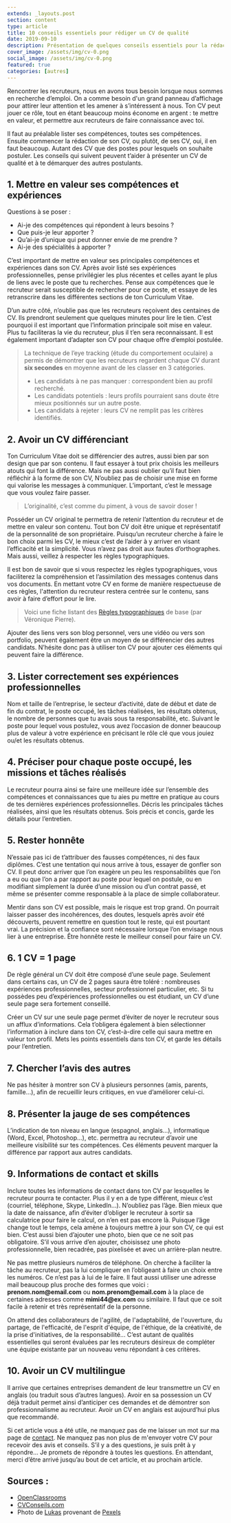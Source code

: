 ```yaml
---
extends: _layouts.post
section: content
type: article
title: 10 conseils essentiels pour rédiger un CV de qualité
date: 2019-09-10
description: Présentation de quelques conseils essentiels pour la rédaction d'un CV remarquable, CV qui vous permet de vous demarquer des autres postulants comme vous à un poste disponible.
cover_image: /assets/img/cv-0.png
social_image: /assets/img/cv-0.png
featured: true
categories: [autres]
---
```


Rencontrer les recruteurs, nous en avons tous besoin lorsque nous sommes en recherche d’emploi. On a comme besoin d'un grand panneau d’affichage pour attirer leur attention et les amener à s’intéressent à nous. Ton CV peut jouer ce rôle, tout en étant beaucoup moins économe en argent : te mettre en valeur, et permettre aux recruteurs de faire connaissance avec toi.

Il faut au préalable lister ses compétences, toutes ses compétences. Ensuite commencer la rédaction de son CV, ou plutôt, de ses CV, oui, il en faut beaucoup. Autant des CV que des postes pour lesquels on souhaite postuler. Les conseils qui suivent peuvent t’aider à présenter un CV de qualité et à te démarquer des autres postulants.

## 1. Mettre en valeur ses compétences et expériences

Questions à se poser :
- Ai-je des compétences qui répondent à leurs besoins ?
- Que puis-je leur apporter ?
- Qu’ai-je d’unique qui peut donner envie de me prendre ?
- Ai-je des spécialités à apporter ?

C’est important de mettre en valeur ses principales compétences et expériences dans son CV. Après avoir listé ses expériences professionnelles, pense privilégier les plus récentes et celles ayant le plus de liens avec le poste que tu recherches. Pense aux compétences que le recruteur serait susceptible de rechercher pour ce poste, et essaye de les retranscrire dans les différentes sections de ton Curriculum Vitae.

D’un autre côté, n’oublie pas que les recruteurs reçoivent des centaines de CV. Ils prendront seulement que quelques minutes pour lire le tien. C’est pourquoi il est important que l’information principale soit mise en valeur. Plus tu faciliteras la vie du recruteur, plus il t’en sera reconnaissant. Il est également important d’adapter son CV pour chaque offre d’emploi postulée.

> La technique de l’eye tracking (étude du comportement oculaire) a permis de démontrer que les recruteurs regardent chaque CV durant **six secondes** en moyenne avant de les classer en 3 catégories.
> - Les candidats à ne pas manquer : correspondent bien au profil recherché.
> - Les candidats potentiels : leurs profils pourraient sans doute être mieux positionnés sur un autre poste.
> - Les candidats à rejeter : leurs CV ne remplit pas les critères identifiés.

## 2. Avoir un CV différenciant

Ton Curriculum Vitae doit se différencier des autres, aussi bien par son design que par son contenu. Il faut essayer à tout prix choisis les meilleurs atouts qui font la différence. Mais ne pas aussi oublier qu’il faut bien réfléchir à la forme de son CV, N’oubliez pas de choisir une mise en forme qui valorise les messages à communiquer. L’important, c’est le message que vous voulez faire passer.

> L’originalité, c’est comme du piment, à vous de savoir doser !

Posséder un CV original te permettra de retenir l’attention du recruteur et de mettre en valeur son contenu. Tout bon CV doit être unique et représentatif de la personnalité de son propriétaire. Puisqu’un recruteur cherche à faire le bon choix parmi les CV, le mieux c’est de l’aider à y arriver en visant l’efficacité et la simplicité. Vous n’avez pas droit aux fautes d’orthographes. Mais aussi, veillez à respecter les règles typographiques.

<div>
	<ins class="adsbygoogle"
	    style="display:block"
	    data-ad-client="ca-pub-9554638137229612"
	    data-ad-slot="9573950571"
	    data-ad-format="auto"
	    data-full-width-responsive="true"></ins>
	<script>
	    (adsbygoogle = window.adsbygoogle || []).push({});
	</script>
</div>

Il est bon de savoir que si vous respectez les règles typographiques, vous faciliterez la compréhension et l’assimilation des messages contenus dans vos documents. En mettant votre CV en forme de manière respectueuse de ces règles, l'attention du recruteur restera centrée sur le contenu, sans avoir à faire d’effort pour le lire.

> Voici une fiche listant des [Règles typographiques](https://mrm.edu.umontpellier.fr/files/2016/02/SI-fiche-typographie.pdf) de base (par Véronique Pierre).

Ajouter des liens vers son blog personnel, vers une vidéo ou vers son portfolio, peuvent également être un moyen de se différencier des autres candidats. N’hésite donc pas à utiliser ton CV pour ajouter ces éléments qui peuvent faire la différence.

## 3. Lister correctement ses expériences professionnelles

Nom et taille de l’entreprise, le secteur d’activité, date de début et date de fin du contrat, le poste occupé, les tâches réalisées, les résultats obtenus, le nombre de personnes que tu avais sous ta responsabilité, etc. Suivant le poste pour lequel vous postulez, vous avez l’occasion de donner beaucoup plus de valeur à votre expérience en précisant le rôle clé que vous jouiez ou/et les résultats obtenus.

## 4. Préciser pour chaque poste occupé, les missions et tâches réalisés

Le recruteur pourra ainsi se faire une meilleure idée sur l’ensemble des compétences et connaissances que tu aies pu mettre en pratique au cours de tes dernières expériences professionnelles. Décris les principales tâches réalisées, ainsi que les résultats obtenus. Sois précis et concis, garde les détails pour l’entretien.

<div>
	<ins class="adsbygoogle"
	    style="display:block"
	    data-ad-client="ca-pub-9554638137229612"
	    data-ad-slot="9573950571"
	    data-ad-format="auto"
	    data-full-width-responsive="true"></ins>
	<script>
	    (adsbygoogle = window.adsbygoogle || []).push({});
	</script>
</div>

## 5. Rester honnête

N’essaie pas ici de t’attribuer des fausses compétences, ni des faux diplômes. C’est une tentation qui nous arrive à tous, essayer de gonfler son CV. Il peut donc arriver que l’on exagère un peu les responsabilités que l’on a eu ou que l’on a par rapport au poste pour lequel on postule, ou en modifiant simplement la durée d’une mission ou d’un contrat passé, et même se présenter comme responsable à la place de simple collaborateur.

Mentir dans son CV est possible, mais le risque est trop grand. On pourrait laisser passer des incohérences, des doutes, lesquels après avoir été découverts, peuvent remettre en question tout le reste, qui est pourtant vrai. La précision et la confiance sont nécessaire lorsque l’on envisage nous lier à une entreprise. Être honnête reste le meilleur conseil pour faire un CV.

## 6. 1 CV = 1 page

De règle général un CV doit être composé d’une seule page. Seulement dans certains cas, un CV de 2 pages saura être toléré : nombreuses expériences professionnelles, secteur professionnel particulier, etc. Si tu possèdes peu d’expériences professionnelles ou est étudiant, un CV d’une seule page sera fortement conseillé.

Créer un CV sur une seule page permet d’éviter de noyer le recruteur sous un afflux d’informations. Cela t’obligera également à bien sélectionner l’information à inclure dans ton CV, c’est-à-dire celle qui saura mettre en valeur ton profil. Mets les points essentiels dans ton CV, et garde les détails pour l’entretien.

## 7. Chercher l’avis des autres

Ne pas hésiter à montrer son CV à plusieurs personnes (amis, parents, famille…), afin de recueillir leurs critiques, en vue d’améliorer celui-ci.

## 8. Présenter la jauge de ses compétences

L’indication de ton niveau en langue (espagnol, anglais…), informatique (Word, Excel, Photoshop…), etc. permettra au recruteur d’avoir une meilleure visibilité sur tes compétences. Ces éléments peuvent marquer la différence par rapport aux autres candidats.

<div>
	<ins class="adsbygoogle"
	    style="display:block"
	    data-ad-client="ca-pub-9554638137229612"
	    data-ad-slot="9573950571"
	    data-ad-format="auto"
	    data-full-width-responsive="true"></ins>
	<script>
	    (adsbygoogle = window.adsbygoogle || []).push({});
	</script>
</div>

## 9. Informations de contact et skills

Inclure toutes les informations de contact dans ton CV par lesquelles le recruteur pourra te contacter. Plus il y en a de type différent, mieux c’est (courriel, téléphone, Skype, LinkedIn…). N’oubliez pas l’âge. Bien mieux que la date de naissance, afin d’éviter d’obliger le recruteur à sortir sa calculatrice pour faire le calcul, on n’en est pas encore là. Puisque l’âge change tout le temps, cela amène à toujours mettre à jour son CV, ce qui est bien. C’est aussi bien d’ajouter une photo, bien que ce ne soit pas obligatoire. S’il vous arrive d’en ajouter, choisissez une photo professionnelle, bien recadrée, pas pixelisée et avec un arrière-plan neutre.

Ne pas mettre plusieurs numéros de téléphone. On cherche à faciliter la tâche au recruteur, pas la lui compliquer en l’obligeant à faire un choix entre les numéros. Ce n’est pas à lui de le faire. Il faut aussi utiliser une adresse mail beaucoup plus proche des formes que voici : __prenom.nom@email.com__ ou __nom.prenom@email.com__ à la place de certaines adresses comme __mimi44@ex.com__ ou similaire. Il faut que ce soit facile à retenir et très représentatif de la personne.

On attend des collaborateurs de l'agilité, de l'adaptabilité, de l'ouverture, du partage, de l'efficacité, de l'esprit d'équipe, de l'éthique, de la créativité, de la prise d'initiatives, de la responsabilité... C’est autant de qualités essentielles qui seront évaluées par les recruteurs désireux de compléter une équipe existante par un nouveau venu répondant à ces critères.

## 10. Avoir un CV multilingue

Il arrive que certaines entreprises demandent de leur transmettre un CV en anglais (ou traduit sous d’autres langues). Avoir en sa possession un CV déjà traduit permet ainsi d’anticiper ces demandes et de démontrer son professionnalisme au recruteur. Avoir un CV en anglais est aujourd’hui plus que recommandé.

Si cet article vous a été utile, ne manquez pas de me laisser un mot sur ma page de [contact](/contact). Ne manquez pas non plus de m'envoyer votre CV pour recevoir des avis et conseils. S’il y a des questions, je suis prêt à y répondre… Je promets de répondre à toutes les questions. En attendant, merci d’être arrivé jusqu’au bout de cet article, et au prochain article.

## Sources :

- [OpenClassrooms](https://openclassrooms.com/fr/courses/4111506-rediger-un-cv-efficace)
- [CVConseils.com](https://CVConseils.com)
- Photo de [Lukas](https://www.pexels.com/fr-fr/@goumbik) provenant de [Pexels](https://www.pexels.com/fr-fr/photo/analyse-application-business-plan-croissance-59001)
